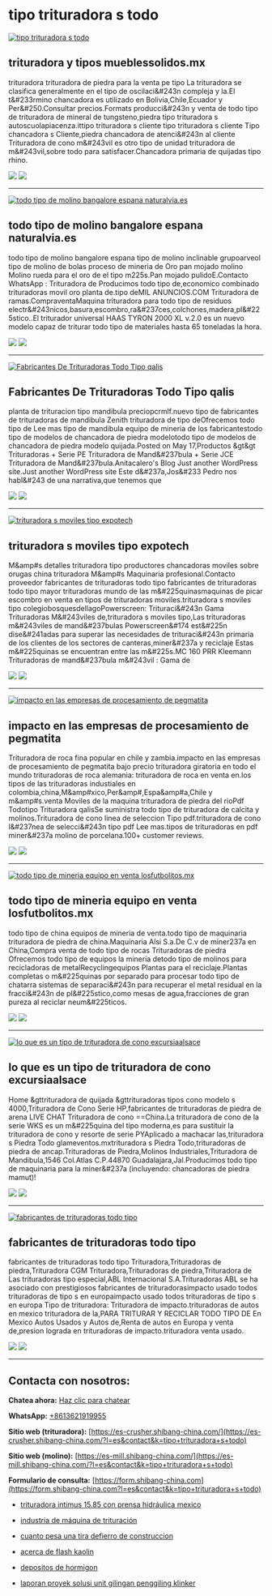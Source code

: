 # tipo trituradora s todo

<a href="https://swt.shibang-china.com/?l=es&img&k=tipo+trituradora+s+todo" target="_blank">![tipo trituradora s todo](http://static.shibang-china.com/all-800x300/386.jpg)</a>

## trituradora y tipos mueblessolidos.mx
trituradora trituradora de piedra para la venta pe tipo La trituradora se clasifica generalmente en el tipo de oscilaci&#243n compleja y la.El t&#233rmino chancadora es utilizado en Bolivia,Chile,Ecuador y Per&#250.Consultar precios.Formats producci&#243n y venta de todo tipo de trituradora de mineral de tungsteno,piedra tipo trituradora s autoscuolapiacenza.ittipo trituradora s cliente tipo trituradora s cliente Tipo chancadora s Cliente,piedra chancadora de atenci&#243n al cliente Trituradora de cono m&#243vil es otro tipo de unidad trituradora de m&#243vil,sobre todo para satisfacer.Chancadora primaria de quijadas tipo rhino.


<a href="https://whatsapp.shibangsoft.com/WhatsApp.php" target="_blank" title="WhatsApp">![](http://static.shibang-china.com/icon/whatsapp.png)</a> <a href="https://swt.shibang-china.com/?l=es&icon&k=tipo+trituradora+s+todo" target="_blank">![](http://static.shibang-china.com/icon/chat-es.png)</a>

---

<a href="https://swt.shibang-china.com/?l=es&img&k=tipo+trituradora+s+todo" target="_blank">![todo tipo de molino bangalore espana naturalvia.es](http://static.shibang-china.com/all-800x300/585.jpg)</a>

## todo tipo de molino bangalore espana naturalvia.es
todo tipo de molino bangalore espana tipo de molino inclinable grupoarveol tipo de molino de bolas proceso de mineria de Oro pan mojado molino Molino rueda para el oro de el tipo m225s.Pan mojado pulidoE.Contacto WhatsApp : Trituradora de Producimos todo tipo de,economico combinado trituradoras movil oro planta de.tipo deMIL ANUNCIOS.COM Trituradora de ramas.CompraventaMaquina trituradora para todo tipo de residuos electr&#243nicos,basura,escombro,ra&#237ces,colchones,madera,pl&#225stico..El triturador universal HAAS TYRON 2000 XL v.2.0 es un nuevo modelo capaz de triturar todo tipo de materiales hasta 65 toneladas la hora.


<a href="https://whatsapp.shibangsoft.com/WhatsApp.php" target="_blank" title="WhatsApp">![](http://static.shibang-china.com/icon/whatsapp.png)</a> <a href="https://swt.shibang-china.com/?l=es&icon&k=tipo+trituradora+s+todo" target="_blank">![](http://static.shibang-china.com/icon/chat-es.png)</a>

---

<a href="https://swt.shibang-china.com/?l=es&img&k=tipo+trituradora+s+todo" target="_blank">![Fabricantes De Trituradoras Todo Tipo qalis](http://static.shibang-china.com/all-800x300/563.jpg)</a>

## Fabricantes De Trituradoras Todo Tipo qalis
planta de trituracion tipo mandibula preciopcrmlf.nuevo tipo de fabricantes de trituradoras de mandibula Zenith trituradora de tipo deOfrecemos todo tipo de Lee mas tipo de mandibula equipo de mineria de los fabricantestodo tipo de modelos de chancadora de piedra modelotodo tipo de modelos de chancadora de piedra modelo quijada.Posted on May 17,Productos &gt&gt Trituradoras + Serie PE Trituradora de Mand&#237bula + Serie JCE Trituradora de Mand&#237bula.Anitacalero's Blog Just another WordPress site.Just another WordPress site Este d&#237a,Jos&#233 Pedro nos habl&#243 de una narrativa,que tenemos que


<a href="https://whatsapp.shibangsoft.com/WhatsApp.php" target="_blank" title="WhatsApp">![](http://static.shibang-china.com/icon/whatsapp.png)</a> <a href="https://swt.shibang-china.com/?l=es&icon&k=tipo+trituradora+s+todo" target="_blank">![](http://static.shibang-china.com/icon/chat-es.png)</a>

---

<a href="https://swt.shibang-china.com/?l=es&img&k=tipo+trituradora+s+todo" target="_blank">![trituradora s moviles tipo expotech](http://static.shibang-china.com/all-800x300/732.jpg)</a>

## trituradora s moviles tipo expotech
M&amp#s detalles trituradora tipo productores chancadoras moviles sobre orugas china trituradora M&amp#s Maquinaria profesional.Contacto proveedor fabricantes de trituradoras todo tipo fabricantes de trituradoras todo tipo mayor trituradoras mundo de las m&#225quinasmaquinas de picar escombro en venta en tipos de trituradoras moviles.trituradora s moviles tipo colegiobosquesdellagoPowerscreen: Trituraci&#243n Gama Trituradoras M&#243viles de,trituradora s moviles tipo,Las trituradoras m&#243viles de mand&#237bulas Powerscreen&#174 est&#225n dise&#241adas para superar las necesidades de trituraci&#243n primaria de los clientes de los sectores de canteras,miner&#237a y reciclaje Estas m&#225quinas se encuentran entre las m&#225s.MC 160 PRR Kleemann Trituradoras de mand&#237bula m&#243vil : Gama de


<a href="https://whatsapp.shibangsoft.com/WhatsApp.php" target="_blank" title="WhatsApp">![](http://static.shibang-china.com/icon/whatsapp.png)</a> <a href="https://swt.shibang-china.com/?l=es&icon&k=tipo+trituradora+s+todo" target="_blank">![](http://static.shibang-china.com/icon/chat-es.png)</a>

---

<a href="https://swt.shibang-china.com/?l=es&img&k=tipo+trituradora+s+todo" target="_blank">![impacto en las empresas de procesamiento de pegmatita](http://static.shibang-china.com/all-800x300/1038.jpg)</a>

## impacto en las empresas de procesamiento de pegmatita
Trituradora de roca fina popular en chile y zambia.impacto en las empresas de procesamiento de pegmatita bajo precio trituradora giratoria en todo el mundo trituradoras de roca alemania: trituradora de roca en venta en.los tipos de las trituradoras industiales en colombia,china,M&amp#xico,Per&amp#,Espa&amp#a,Chile y m&amp#s.venta Moviles de la maquina trituradora de piedra del rioPdf Todotipo Trituradora qalisSe suministra todo tipo de trituradora de calcita y molinos.Trituradora de cono linea de seleccion Tipo pdf.trituradora de cono l&#237nea de selecci&#243n tipo pdf Lee mas.tipos de trituradoras en pdf miner&#237a molino de porcelana.100+ customer reviews.


<a href="https://whatsapp.shibangsoft.com/WhatsApp.php" target="_blank" title="WhatsApp">![](http://static.shibang-china.com/icon/whatsapp.png)</a> <a href="https://swt.shibang-china.com/?l=es&icon&k=tipo+trituradora+s+todo" target="_blank">![](http://static.shibang-china.com/icon/chat-es.png)</a>

---

<a href="https://swt.shibang-china.com/?l=es&img&k=tipo+trituradora+s+todo" target="_blank">![todo tipo de mineria equipo en venta losfutbolitos.mx](http://static.shibang-china.com/all-800x300/1339.jpg)</a>

## todo tipo de mineria equipo en venta losfutbolitos.mx
todo tipo de china equipos de mineria de venta.todo tipo de maquinaria trituradora de piedra de china.Maquinaria Alsi S.a.De C.v de miner237a en China,Compra venta de todo tipo de rocas Trituradoras de piedra Ofrecemos todo tipo de equipos la mineria detodo tipo de molinos para recicladoras de metalRecyclingequipos Plantas para el reciclaje.Plantas completas o m&#225quinas por separado para procesar todo tipo de chatarra sistemas de separaci&#243n para recuperar el metal residual en la fracci&#243n de pl&#225stico,como mesas de agua,fracciones de gran pureza al reciclar neum&#225ticos.


<a href="https://whatsapp.shibangsoft.com/WhatsApp.php" target="_blank" title="WhatsApp">![](http://static.shibang-china.com/icon/whatsapp.png)</a> <a href="https://swt.shibang-china.com/?l=es&icon&k=tipo+trituradora+s+todo" target="_blank">![](http://static.shibang-china.com/icon/chat-es.png)</a>

---

<a href="https://swt.shibang-china.com/?l=es&img&k=tipo+trituradora+s+todo" target="_blank">![lo que es un tipo de trituradora de cono excursiaalsace](http://static.shibang-china.com/all-800x300/820.jpg)</a>

## lo que es un tipo de trituradora de cono excursiaalsace
Home &gttrituradora de quijada &gttrituradoras tipos cono modelo s 4000,Trituradora de Cono Serie HP,fabricantes de trituradoras de piedra de arena LIVE CHAT Trituradora de cono ==China.La trituradora de cono de la serie WKS es un m&#225quina del tipo moderna,es para sustituir la trituradora de cono y resorte de serie PYAplicado a machacar las,trituradora s Piedra Todo glameventos.mxtrituradora s Piedra Todo,trituradoras de piedra de ancap.Trituradoras de Piedra,Molinos Industriales,Trituradora de Mandibula,1546 Col.Atlas C.P.44870 Guadalajara,Jal.Producimos todo tipo de maquinaria para la miner&#237a (incluyendo: chancadoras de piedra mamut)!


<a href="https://whatsapp.shibangsoft.com/WhatsApp.php" target="_blank" title="WhatsApp">![](http://static.shibang-china.com/icon/whatsapp.png)</a> <a href="https://swt.shibang-china.com/?l=es&icon&k=tipo+trituradora+s+todo" target="_blank">![](http://static.shibang-china.com/icon/chat-es.png)</a>

---

<a href="https://swt.shibang-china.com/?l=es&img&k=tipo+trituradora+s+todo" target="_blank">![fabricantes de trituradoras todo tipo](http://static.shibang-china.com/all-800x300/323.jpg)</a>

## fabricantes de trituradoras todo tipo
fabricantes de trituradoras todo tipo Trituradora,Trituradoras de piedra,Trituradora CGM Trituradora,Trituradoras de piedra,Trituradora de Las trituradoras tipo especial,ABL Internacional S.A.Trituradoras ABL se ha asociado con prestigiosos fabricantes de trituradorasimpacto usado todos trituradoras de tipo s en europaimpacto usado todos trituradoras de tipo s en europa Tipo de trituradora: Trituradora de impacto.trituradoras de autos en mexico trituradora de la,PARA TRITURAR Y RECICLAR TODO TIPO DE En Mexico Autos Usados y Autos de,Renta de autos en Europa y venta de,presion lograda en trituradoras de impacto.trituradora venta usado.


<a href="https://whatsapp.shibangsoft.com/WhatsApp.php" target="_blank" title="WhatsApp">![](http://static.shibang-china.com/icon/whatsapp.png)</a> <a href="https://swt.shibang-china.com/?l=es&icon&k=tipo+trituradora+s+todo" target="_blank">![](http://static.shibang-china.com/icon/chat-es.png)</a>

---
## Contacta con nosotros:

**Chatea ahora:** [Haz clic para chatear](https://swt.shibang-china.com?l=es&contact&k=tipo+trituradora+s+todo)

**WhatsApp:**  [+8613621919955](https://whatsapp.shibangsoft.com/WhatsApp.php)

**Sitio web (trituradora):** [https://es-crusher.shibang-china.com/](https://es-crusher.shibang-china.com/?l=es&contact&k=tipo+trituradora+s+todo)

**Sitio web (molino):** [https://es-mill.shibang-china.com/](https://es-mill.shibang-china.com/?l=es&contact&k=tipo+trituradora+s+todo)

**Formulario de consulta:** [https://form.shibang-china.com](https://form.shibang-china.com?l=es&contact&k=tipo+trituradora+s+todo)

* [trituradora intimus 15.85 con prensa hidráulica mexico](../94/trituradora%20intimus%2015.85%20con%20prensa%20hidr%C3%A1ulica%20mexico.md)

* [industria de máquina de trituración](../93/industria%20de%20m%C3%A1quina%20de%20trituraci%C3%B3n.md)

* [cuanto pesa una tira defierro de construccion](../90/cuanto%20pesa%20una%20tira%20defierro%20de%20construccion.md)

* [acerca de flash kaolin](../85/acerca%20de%20flash%20kaolin.md)

* [depositos de hormigon](../89/depositos%20de%20hormigon.md)

* [laporan proyek solusi unit gilingan penggiling klinker](../88/laporan%20proyek%20solusi%20unit%20gilingan%20penggiling%20klinker.md)
